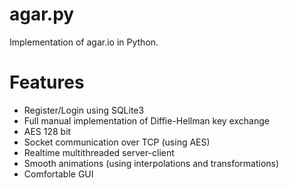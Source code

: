 # agar.py
Implementation of agar.io in Python. 

# Features
- Register/Login using SQLite3
- Full manual implementation of Diffie-Hellman key exchange
- AES 128 bit
- Socket communication over TCP (using AES)
- Realtime multithreaded server-client
- Smooth animations (using interpolations and transformations)
- Comfortable GUI

